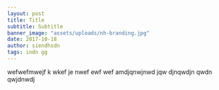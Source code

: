 ```yaml
---
layout: post
title: Title
subtitle: Subtitle
banner_image: "assets/uploads/nh-branding.jpg"
date: 2017-10-18
author: siendhsdn
tags: indn gg
--- 
```


wefwefmwejf k wkef je nwef ewf wef amdjqnwjnwd jqw djnqwdjn qwdn qwjdnwdj
